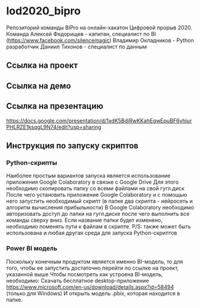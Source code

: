 # lod2020_bipro
Репозиторий команды BIPro на онлайн-хакатон Цифровой прорыв 2020. 
Команда
Алексей Федорищев - капитан, специалист по BI (https://www.facebook.com/silencemagic)
Владимир Окладников - Python разработчик
Даниил Тихонов - специалист по данным

## Ссылка на проект

## Ссылка на демо

## Ссылка на презентацию
https://docs.google.com/presentation/d/1xdK5BdiRwKKahEgwEpuBF6vhjurPHLRZE1ksqgL9N74/edit?usp=sharing

## Инструкция по запуску скриптов
### Python-скрипты 
Наиболее простым вариантов запуска является использование приложения Google Colaboratory в связке с Google Drive
Для этого необходимо скопировать папку со всеми файлами на свой гугл.диск
После чего установить приложение Google Colaboratory и с помощью него запустить необходимый скрипт (в папке два скрипта - нейросеть и алгоритм вычисления прибыльности)
В Google Colaboratory необходимо авторизовать доступ до папки на гугл.диске после чего выполнить все команды сверху вниз.
Если название папки будет изменено, необходимо поменять пути к файлам в скрипте.
P/S: также может быть использована и любая другая среда для запуска Python-скриптов

### Power BI модель
Поскольку конечным продуктом является именно BI-модель, то для того, чтобы ее запустить достаточно перейти по ссылке на проект, указанной выше
Чтобы посмотреть как устроена BI-модель, необходимо:
Скачать бесплатное desktop-приложение https://www.microsoft.com/en-us/download/details.aspx?id=58494 (только для Windows)
И открыть модель .pbix, которая находится в папке.
